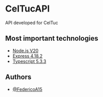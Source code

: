 
# CelTucAPI

API developed for CelTuc


## Most important technologies


 - [Node.js V20](https://nodejs.org/en/blog/announcements/v20-release-announce)
 - [Express 4.18.2](https://www.npmjs.com/package/express/v/4.18.2)
 - [Typescript 5.3.3](https://www.typescriptlang.org/docs/handbook/release-notes/typescript-5-3.html)


## Authors

- [@FedericoA15](https://github.com/FedericoA15)

